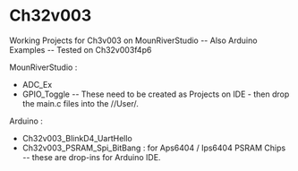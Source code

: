 # Ch32v003
Working Projects for Ch3v003 on MounRiverStudio
-- Also Arduino Examples 
-- Tested on Ch32v003f4p6 


MounRiverStudio :
* ADC_Ex
* GPIO_Toggle
-- These need to be created as Projects on IDE - then drop the main.c files into the /<projectname>/User/.


Arduino :
* Ch32v003_BlinkD4_UartHello
* Ch32v003_PSRAM_Spi_BitBang : for Aps6404 / Ips6404 PSRAM Chips
-- these are drop-ins for Arduino IDE.
  
